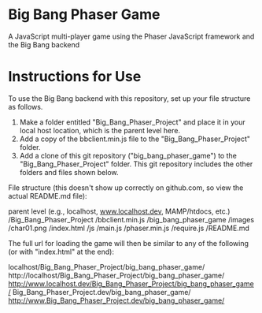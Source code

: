 Big Bang Phaser Game
====================

A JavaScript multi-player game using the Phaser JavaScript framework and the Big Bang backend


Instructions for Use
====================

To use the Big Bang backend with this repository, set up your file structure as follows. 

1. Make a folder entitled "Big_Bang_Phaser_Project" and place it in your local host location, which is the parent level here.
2. Add a copy of the bbclient.min.js file to the "Big_Bang_Phaser_Project" folder. 
3. Add a clone of this git repository ("big_bang_phaser_game") to the "Big_Bang_Phaser_Project" folder. This git repository includes the other folders and files shown below.


File structure (this doesn't show up correctly on github.com, so view the actual README.md file):

parent level (e.g., localhost, www.localhost.dev, MAMP/htdocs, etc.)
  /Big_Bang_Phaser_Project
    /bbclient.min.js
    /big_bang_phaser_game
      /images
        /char01.png
      /index.html
      /js
        /main.js
        /phaser.min.js
        /require.js
      /README.md


The full url for loading the game will then be similar to any of the following (or with "index.html" at the end): 

localhost/Big_Bang_Phaser_Project/big_bang_phaser_game/
http://localhost/Big_Bang_Phaser_Project/big_bang_phaser_game/
http://www.localhost.dev/Big_Bang_Phaser_Project/big_bang_phaser_game/
Big_Bang_Phaser_Project.dev/big_bang_phaser_game/
http://www.Big_Bang_Phaser_Project.dev/big_bang_phaser_game/

